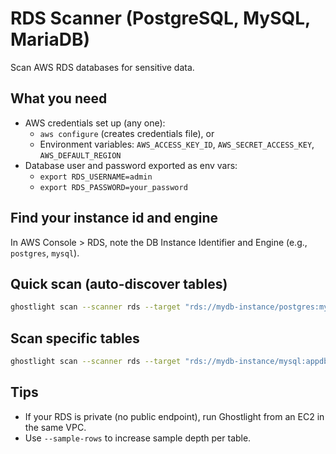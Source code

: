 RDS Scanner (PostgreSQL, MySQL, MariaDB)
=======================================

Scan AWS RDS databases for sensitive data.

What you need
-------------
- AWS credentials set up (any one):
  - `aws configure` (creates credentials file), or
  - Environment variables: `AWS_ACCESS_KEY_ID`, `AWS_SECRET_ACCESS_KEY`, `AWS_DEFAULT_REGION`
- Database user and password exported as env vars:
  - `export RDS_USERNAME=admin`
  - `export RDS_PASSWORD=your_password`

Find your instance id and engine
--------------------------------
In AWS Console > RDS, note the DB Instance Identifier and Engine (e.g., `postgres`, `mysql`).

Quick scan (auto-discover tables)
---------------------------------
```bash
ghostlight scan --scanner rds --target "rds://mydb-instance/postgres:mydb:" --format json --output rds.json
```

Scan specific tables
--------------------
```bash
ghostlight scan --scanner rds --target "rds://mydb-instance/mysql:appdb:users,orders" --show-sql --list-tables
```

Tips
----
- If your RDS is private (no public endpoint), run Ghostlight from an EC2 in the same VPC.
- Use `--sample-rows` to increase sample depth per table.

